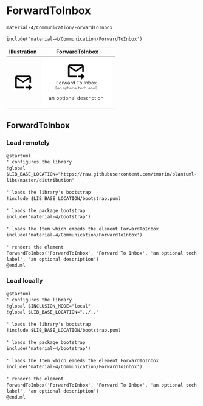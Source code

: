 # ForwardToInbox


```text
material-4/Communication/ForwardToInbox
```

```text
include('material-4/Communication/ForwardToInbox')
```



| Illustration | ForwardToInbox |
| :---: | :---: |
| ![illustration for Illustration](../../material-4/Communication/ForwardToInbox.png) | ![illustration for ForwardToInbox](../../material-4/Communication/ForwardToInbox.Local.png) |




## ForwardToInbox

### Load remotely
```plantuml
@startuml
' configures the library
!global $LIB_BASE_LOCATION="https://raw.githubusercontent.com/tmorin/plantuml-libs/master/distribution"

' loads the library's bootstrap
!include $LIB_BASE_LOCATION/bootstrap.puml

' loads the package bootstrap
include('material-4/bootstrap')

' loads the Item which embeds the element ForwardToInbox
include('material-4/Communication/ForwardToInbox')

' renders the element
ForwardToInbox('ForwardToInbox', 'Forward To Inbox', 'an optional tech label', 'an optional description')
@enduml
```

### Load locally
```plantuml
@startuml
' configures the library
!global $INCLUSION_MODE="local"
!global $LIB_BASE_LOCATION="../.."

' loads the library's bootstrap
!include $LIB_BASE_LOCATION/bootstrap.puml

' loads the package bootstrap
include('material-4/bootstrap')

' loads the Item which embeds the element ForwardToInbox
include('material-4/Communication/ForwardToInbox')

' renders the element
ForwardToInbox('ForwardToInbox', 'Forward To Inbox', 'an optional tech label', 'an optional description')
@enduml
```

